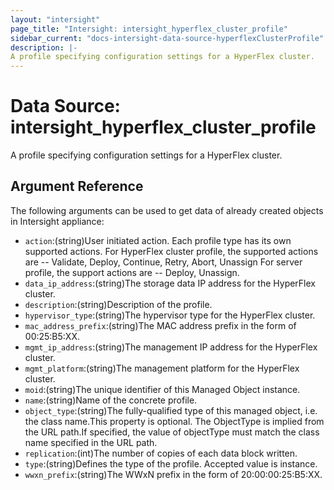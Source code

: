 ```yaml
---
layout: "intersight"
page_title: "Intersight: intersight_hyperflex_cluster_profile"
sidebar_current: "docs-intersight-data-source-hyperflexClusterProfile"
description: |-
A profile specifying configuration settings for a HyperFlex cluster.
---
```


# Data Source: intersight_hyperflex_cluster_profile
A profile specifying configuration settings for a HyperFlex cluster.
## Argument Reference
The following arguments can be used to get data of already created objects in Intersight appliance:
* `action`:(string)User initiated action. Each profile type has its own supported actions. For HyperFlex cluster profile, the supported actions are -- Validate, Deploy, Continue, Retry, Abort, Unassign For server profile, the support actions are -- Deploy, Unassign.
* `data_ip_address`:(string)The storage data IP address for the HyperFlex cluster.
* `description`:(string)Description of the profile.
* `hypervisor_type`:(string)The hypervisor type for the HyperFlex cluster.
* `mac_address_prefix`:(string)The MAC address prefix in the form of 00:25:B5:XX.
* `mgmt_ip_address`:(string)The management IP address for the HyperFlex cluster.
* `mgmt_platform`:(string)The management platform for the HyperFlex cluster.
* `moid`:(string)The unique identifier of this Managed Object instance.
* `name`:(string)Name of the concrete profile.
* `object_type`:(string)The fully-qualified type of this managed object, i.e. the class name.This property is optional. The ObjectType is implied from the URL path.If specified, the value of objectType must match the class name specified in the URL path.
* `replication`:(int)The number of copies of each data block written.
* `type`:(string)Defines the type of the profile. Accepted value is instance.
* `wwxn_prefix`:(string)The WWxN prefix in the form of 20:00:00:25:B5:XX.
